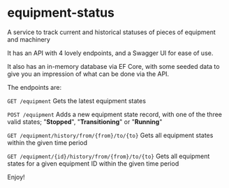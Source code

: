 # equipment-status
A service to track current and historical statuses of pieces of equipment and machinery

It has an API with 4 lovely endpoints, and a Swagger UI for ease of use.

It also has an in-memory database via EF Core, with some seeded data
to give you an impression of what can be done via the API.

The endpoints are:

`GET /equipment`
Gets the latest equipment states

`POST /equipment`
Adds a new equipment state record,
with one of the three valid states;
"**Stopped**", "**Transitioning**" or "**Running**"

`GET /equipment/history/from/{from}/to/{to}`
Gets all equipment states within the given time period

`GET /equipment/{id}/history/from/{from}/to/{to}`
Gets all equipment states for a given equipment ID within the given time period

Enjoy!
